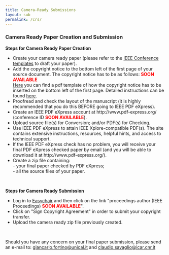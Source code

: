 ```yaml
---
title: Camera-Ready Submissions
layout: sub
permalink: /crs/
---
```


<h3>Camera Ready Paper Creation and Submission</h3>

<b>Steps for Camera Ready Paper Creation</b>

<ul>
<li>Create your camera ready paper  (please refer to the <u><a href="http://www.ieee.org/conferences_events/conferences/publishing/templates.html">IEEE Conference templates</a></u> to draft your paper).</li>
<li>Add the copyright notice to the bottom left of the first page of your source document. The copyright notice has to be as follows: <b><font color=red>SOON AVAILABLE</font></b>
    <br/>
    <a href="/2022/assets/files/paper_template-with_copyright_notice.pdf"><u>Here</u></a> you can find a pdf template of how the copyright notice has to be inserted on the bottom left of the first page. Detailed instructions can be found <a href="https://www.ieee.org/publications/rights/index.html"><u>here</u></a>.</li>
<li>Proofread and check the layout of the manuscript (it is highly recommended that you do this BEFORE going to IEEE PDF eXpress).
<li>Create an IEEE PDF eXpress account at http://www.pdf-express.org/ (conference ID <b><font color=red>SOON AVAILABLE</font></b>).
<li>Upload source file(s) for Conversion; and/or PDF(s) for Checking.
<li>Use IEEE PDF eXpress to attain IEEE Xplore-compatible PDF(s). The site contains extensive instructions, resources, helpful hints, and access to technical support.
<li>If the IEEE PDF eXpress check has no problem, you will receive your final PDF eXpress checked paper by email (and you will be able to download it at http://www.pdf-express.org/).
<li>Create a zip file containing:<br/>
- your final paper checked by PDF eXpress;<br/>
- all the source files of your paper.</li>
</ul>

<br/>

<b>Steps for Camera Ready Submission</b>

<ul>
<li>Log in to <a href="https://easychair.org/conferences/?conf=dascpicomcbdcomcyber"><u>Easychair</u><a> and then click on the link "proceedings author (IEEE Proceedings) <b><font color=red>SOON AVAILABLE</font></b>".</li>
<li>Click on "Sign Copyright Agreement" in order to submit your copyright transfer.</li>
<li>Upload the camera ready zip file previously created.</li>
</ul>
<br/>

Should you have any concern on your final paper submission, please send an e-mail to: giancarlo.fortino@unical.it and claudio.savaglio@icar.cnr.it


